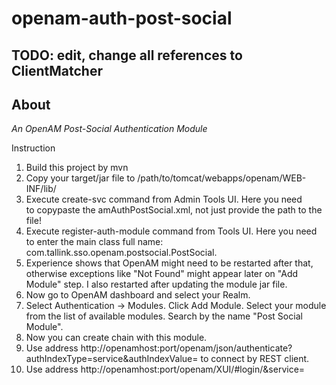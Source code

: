 # openam-auth-post-social

## TODO: edit, change all references to ClientMatcher
## About

*An OpenAM Post-Social Authentication Module*

Instruction

1. Build this project by mvn
2. Copy your target/jar file to /path/to/tomcat/webapps/openam/WEB-INF/lib/
3. Execute create-svc command from Admin Tools UI. Here you need to copypaste the amAuthPostSocial.xml, not just provide the path to the file!
4. Execute register-auth-module command from Tools UI. Here you need to enter the main class full name: com.tallink.sso.openam.postsocial.PostSocial.
5. Experience shows that OpenAM might need to be restarted after that, otherwise exceptions like "Not Found" might appear later on "Add Module" step. I also restarted after updating the module jar file.
6. Now go to OpenAM dashboard and select your Realm.
7. Select Authentication -> Modules. Click Add Module. Select your module from the list of available modules. Search by the name "Post Social Module".
8. Now you can create chain with this module. 
9. Use address  http://openamhost:port/openam/json/authenticate?authIndexType=service&authIndexValue=<your-chain-name>
to connect by REST client. 
10. Use address http://openamhost:port/openam/XUI/#login/&service=<your-chain-name> 


